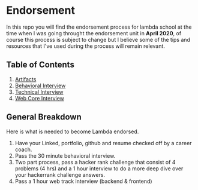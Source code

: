 # Endorsement

In this repo you will find the endorsement process for lambda school at the time when I was going throught the endorsement unit in **April 2020**, of course this process is subject to change but I believe some of the tips and resources that I've used during the process will remain relevant.

## Table of Contents

1. [Artifacts](./Artifacts/index.md)
2. [Behavioral Interview](./Behaviortal_Interview/index.md)
3. [Technical Interview](./Technical_Interview/index.md)
4. [Web Core Interview](./Webcore_Interview/index.md)

## General Breakdown

Here is what is needed to become Lambda endorsed.

1. Have your Linked, portfolio, github and resume checked off by a career coach.
2. Pass the 30 minute behavioral interview.
3. Two part process, pass a hacker rank challenge that consist of 4 problems (4 hrs) and a 1 hour interview to do a more deep dive over your hackerrank challenge answers.
4. Pass a 1 hour web track interview (backend & frontend)
